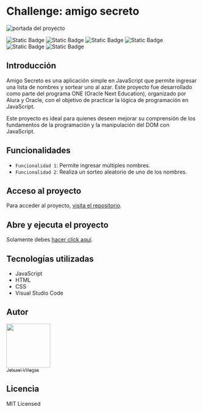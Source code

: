 # Challenge: amigo secreto

![portada del proyecto](https://scontent.fmex22-1.fna.fbcdn.net/v/t39.30808-6/477211135_9180252572050813_1592797819098864102_n.jpg?_nc_cat=104&ccb=1-7&_nc_sid=127cfc&_nc_ohc=R43BzWJwZCYQ7kNvgEWtVZR&_nc_oc=AdjO4peKaIUJxN11r1-pH2yyHuMdApMDuQ4MfKh9-S-qOQSt6J34X72qCcE4ndBFsAs&_nc_zt=23&_nc_ht=scontent.fmex22-1.fna&_nc_gid=A73ZliTDdlkfNFofmcUQC29&oh=00_AYBT1gvVZ846Qy_EtnBJS77jgiK47FPMamNfUyDOpNNBCw&oe=67B171D7)

![Static Badge](https://img.shields.io/badge/status-completed-red)
![Static Badge](https://img.shields.io/badge/release%20date-february%202025-purple)
![Static Badge](https://img.shields.io/badge/license-MIT-green)
![Static Badge](https://img.shields.io/badge/html-blue)
![Static Badge](https://img.shields.io/badge/css-pink)
![Static Badge](https://img.shields.io/badge/javascript-yellow)

## Introducción

Amigo Secreto es una aplicación simple en JavaScript que permite ingresar una lista de nombres y sortear uno al azar. Este proyecto fue desarrollado como parte del programa ONE (Oracle Next Education), organizado por Alura y Oracle, con el objetivo de practicar la lógica de programación en JavaScript.

Este proyecto es ideal para quienes deseen mejorar su comprensión de los fundamentos de la programación y la manipulación del DOM con JavaScript.

## Funcionalidades

- `Funcionalidad 1`: Permite ingresar múltiples nombres.
- `Funcionalidad 2`: Realiza un sorteo aleatorio de uno de los nombres.

## Acceso al proyecto

Para acceder al proyecto, [visita el repositorio](https://github.com/JetsaelVillegasMendoza/challenge-amigo-secreto). 

## Abre y ejecuta el proyecto

Solamente debes [hacer click aquí](https://jetsaelvillegasmendoza.github.io/challenge-amigo-secreto/).

## Tecnologías utilizadas

- JavaScript
- HTML
- CSS
- Visual Studio Code

## Autor

[<img src="https://avatars.githubusercontent.com/u/157757330?v=4" width=115><br><sub>Jetsael Villegas</sub>](https://github.com/JetsaelVillegasMendoza)

## Licencia 

MIT Licensed


